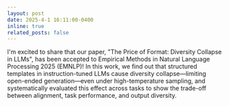 ```yaml
---
layout: post
date: 2025-4-1 16:11:00-0400
inline: true
related_posts: false
---
```


I'm excited to share that our paper, "The Price of Format: Diversity Collapse in LLMs", has been accepted to Empirical Methods in Natural Language Processing 2025 (EMNLP)! In this work, we find out that structured templates in instruction-tuned LLMs cause diversity collapse—limiting open-ended generation—even under high-temperature sampling, and systematically evaluated this effect across tasks to show the trade-off between alignment, task performance, and output diversity.